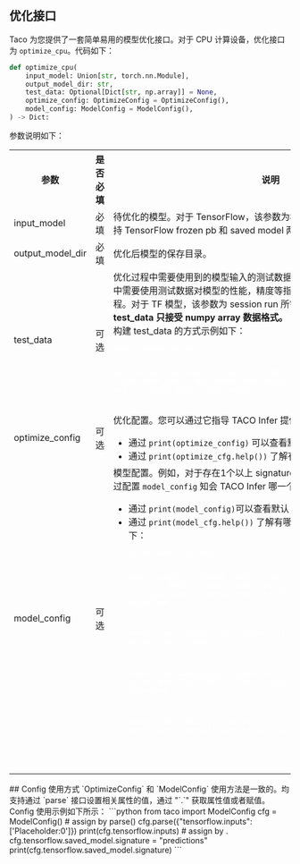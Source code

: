 

## 优化接口

Taco 为您提供了一套简单易用的模型优化接口。对于 CPU 计算设备，优化接口为 `optimize_cpu`。代码如下：

```python
def optimize_cpu(
    input_model: Union[str, torch.nn.Module],
    output_model_dir: str,
    test_data: Optional[Dict[str, np.array]] = None,
    optimize_config: OptimizeConfig = OptimizeConfig(),
    model_config: ModelConfig = ModelConfig(),
) -> Dict:
```

参数说明如下：
<table>
<tr>
<th>参数</th>
<th>是否必填</th>
<th>说明</th>
</tr>
<tr>
<td>input_model</td>
<td>必填</td>
<td>待优化的模型。对于 TensorFlow，该参数为模型文件所在路径。TACO Infer 支持 TensorFlow frozen pb 和 saved model 两种模型格式。</td>
</tr>
<tr>
<td>output_model_dir</td>
<td>必填</td>
<td>优化后模型的保存目录。</td>
</tr>
<tr>
<td>test_data</td>
<td>可选</td>
<td>优化过程中需要使用到的模型输入的测试数据。TACO Infer 在优化模型的过程中需要使用测试数据对模型的性能，精度等指标进行评估，以指导模型优化过程。对于 TF 模型，该参数为 session run 所需的  feed_dict。<b>需注意，test_data 只接受 numpy array 数据格式。</b><br>构建 test_data 的方式示例如下：
<pre style="color:white">
import numpy as np

def gen_test_data(batch_size = 1):
    INPUT_NAME = "input:0"
    image_size = 299
    input_data = np.random.rand(batch_size, image_size, image_size, 3)
    return {INPUT_NAME: input_data}
</pre>
</td>
</tr>
<tr>
<td>optimize_config</td>
<td>可选</td>
<td>优化配置。您可以通过它指导 TACO Infer 提供更高质量的优化：
<ul style="margin-bottom:0px">
<li>通过 <code>print(optimize_config)</code> 可以查看默认（或修改后的）配置。</li>
<li>通过 <code>print(optimize_cfg.help())</code> 了解有哪些可配置项及如何配置。</li>
</ul>
</td>
</tr>
<tr>
<td>model_config</td>
<td>可选</td>
<td>模型配置。例如，对于存在1个以上 signature 的 TF SavedModel，您可以通过配置 <code>model_config</code> 知会 TACO Infer 哪一个需要被优化：
<ul style="margin-bottom:0px">
<li>通过 <code>print(model_config)</code>可以查看默认（或修改后的）配置。</li>
<li>通过 <code>print(model_cfg.help())</code> 了解有哪些可配置项及如何配置。示例如下：
<pre style="color:white">
print(model_cfg.help())

How-to-assign-a-"model_config":
tensorflow.inputs:
type: <class 'list'>, default value: None
Input tensor names as a list. Items may use node name as prefix, such as 
"Placeholder:0", or saved model signature.

tensorflow.outputs:
type: <class 'list'>, default value: None
Output tensor names as a list.

tensorflow.saved_model.signature:
type: <class 'str'>, default value: None
Tell TACO Inf which signature to use if more than 1 signature.

Example of updating a config:
model_config.parse({"tensorflow.inputs": ['Placeholder:0']})
<pre>
</li>
</ul>
</td>
</tr>
</table>


## Config 使用方式

`OptimizeConfig` 和 `ModelConfig` 使用方法是一致的。均支持通过 `parse` 接口设置相关属性的值，通过 "`.`" 获取属性值或者赋值。Config 使用示例如下所示：

```python
from taco import ModelConfig


cfg = ModelConfig()

# assign by parse()
cfg.parse({"tensorflow.inputs": ['Placeholder:0']})

print(cfg.tensorflow.inputs)

# assign by .
cfg.tensorflow.saved_model.signature = "predictions"

print(cfg.tensorflow.saved_model.signature)
```
